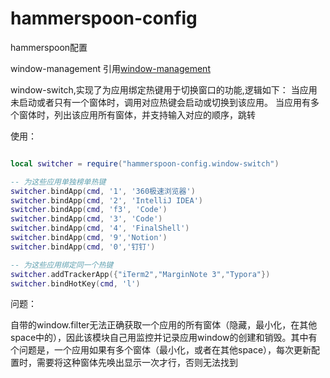 # hammerspoon-config
hammerspoon配置

window-management 引用[window-management](https://github.com/CrossRaynor/.hammerspoon/blob/master/modules/window-management.lua)

window-switch,实现了为应用绑定热键用于切换窗口的功能,逻辑如下：
当应用未启动或者只有一个窗体时，调用对应热键会启动或切换到该应用。
当应用有多个窗体时，列出该应用所有窗体，并支持输入对应的顺序，跳转

使用：
```lua

local switcher = require("hammerspoon-config.window-switch")

-- 为这些应用单独榜单热键
switcher.bindApp(cmd, '1', '360极速浏览器')
switcher.bindApp(cmd, '2', 'IntelliJ IDEA')
switcher.bindApp(cmd, 'f3', 'Code')
switcher.bindApp(cmd, '3', 'Code')
switcher.bindApp(cmd, '4', 'FinalShell')
switcher.bindApp(cmd, '9','Notion')
switcher.bindApp(cmd, '0','钉钉')

-- 为这些应用绑定同一个热键
switcher.addTrackerApp({"iTerm2","MarginNote 3","Typora"})
switcher.bindHotKey(cmd, 'l')
```

问题：

自带的window.filter无法正确获取一个应用的所有窗体（隐藏，最小化，在其他space中的），因此该模块自己用监控并记录应用window的创建和销毁。其中有个问题是，一个应用如果有多个窗体（最小化，或者在其他space），每次更新配置时，需要将这种窗体先唤出显示一次才行，否则无法找到